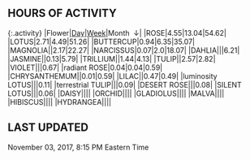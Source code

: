 
## HOURS OF ACTIVITY

{:.activity}
|<span class="activity_header">Flower</span>|<span class="activity_header activity_col1"><a href="https://tankpit-flowers.github.io/activity">Day</a></span>|<span class="activity_header activity_col2"><a href="https://tankpit-flowers.github.io/activity-week">Week</a></span>|<span class="activity_header activity_col3 activity_sorted">Month &nbsp;&darr;</span>|
|<span class="red">ROSE</span><span class="awards-container"><span class="awards-sprite a0-3"></span><span class="awards-sprite a1-1"></span><span class="awards-sprite a2-2"></span><span class="awards-sprite a3-2"></span><span class="awards-sprite a4-3"></span><span class="awards-sprite a5-2"></span><span class="awards-sprite a7-1"></span><span class="awards-sprite a8-1"></span></span>|<span class="activity activity_col1">4.55</span>|<span class="activity activity_col2">13.04</span>|<span class="activity activity_col3 activity_sorted">54.62</span>|
|<span class="red">LOTUS</span><span class="awards-container"><span class="awards-sprite a0-3"></span><span class="awards-sprite a2-1"></span><span class="awards-sprite a3-2"></span><span class="awards-sprite a4-3"></span><span class="awards-sprite a5-2"></span></span>|<span class="activity activity_col1">2.71</span>|<span class="activity activity_col2">4.49</span>|<span class="activity activity_col3 activity_sorted">51.26</span>|
|<span class="red">BUTTERCUP</span><span class="awards-container"><span class="awards-sprite a0-3"></span><span class="awards-sprite a2-1"></span><span class="awards-sprite a5-2"></span></span>|<span class="activity activity_col1">0.94</span>|<span class="activity activity_col2">6.35</span>|<span class="activity activity_col3 activity_sorted">35.07</span>|
|<span class="red">MAGNOLIA</span><span class="awards-container"><span class="awards-sprite a0-2"></span><span class="awards-sprite a2-1"></span><span class="awards-sprite a5-2"></span></span>|<span class="activity activity_col1"></span>|<span class="activity activity_col2">2.17</span>|<span class="activity activity_col3 activity_sorted">22.27</span>|
|<span class="red">NARCISSUS</span><span class="awards-container"><span class="awards-sprite a0-3"></span><span class="awards-sprite a1-1"></span><span class="awards-sprite a5-2"></span></span>|<span class="activity activity_col1">0.07</span>|<span class="activity activity_col2">2.0</span>|<span class="activity activity_col3 activity_sorted">18.07</span>|
|<span class="red">DAHLIA</span><span class="awards-container"><span class="awards-sprite a0-3"></span><span class="awards-sprite a1-1"></span><span class="awards-sprite a3-2"></span><span class="awards-sprite a5-2"></span></span>|<span class="activity activity_col1"></span>|<span class="activity activity_col2"></span>|<span class="activity activity_col3 activity_sorted">6.21</span>|
|<span class="red">JASMINE</span><span class="awards-container"><span class="awards-sprite a0-3"></span><span class="awards-sprite a5-1"></span></span>|<span class="activity activity_col1"></span>|<span class="activity activity_col2">0.13</span>|<span class="activity activity_col3 activity_sorted">5.79</span>|
|<span class="red">TRILLIUM</span><span class="awards-container"><span class="awards-sprite a0-3"></span><span class="awards-sprite a3-1"></span><span class="awards-sprite a4-3"></span><span class="awards-sprite a5-2"></span><span class="awards-sprite a7-1"></span></span>|<span class="activity activity_col1"></span>|<span class="activity activity_col2">1.44</span>|<span class="activity activity_col3 activity_sorted">4.13</span>|
|<span class="red">TULIP</span><span class="awards-container"><span class="awards-sprite a0-3"></span><span class="awards-sprite a1-1"></span><span class="awards-sprite a2-1"></span><span class="awards-sprite a3-1"></span><span class="awards-sprite a5-1"></span><span class="awards-sprite a7-1"></span></span>|<span class="activity activity_col1"></span>|<span class="activity activity_col2">2.57</span>|<span class="activity activity_col3 activity_sorted">2.82</span>|
|<span class="red">VIOLET</span><span class="awards-container"><span class="awards-sprite a0-3"></span><span class="awards-sprite a5-2"></span></span>|<span class="activity activity_col1"></span>|<span class="activity activity_col2"></span>|<span class="activity activity_col3 activity_sorted">0.67</span>|
|<span class="purple">radiant ROSE</span><span class="awards-container"><span class="awards-sprite a0-3"></span><span class="awards-sprite a5-2"></span></span>|<span class="activity activity_col1">0.04</span>|<span class="activity activity_col2">0.04</span>|<span class="activity activity_col3 activity_sorted">0.59</span>|
|<span class="red">CHRYSANTHEMUM</span><span class="awards-container"><span class="awards-sprite a0-3"></span><span class="awards-sprite a1-1"></span><span class="awards-sprite a5-3"></span><span class="awards-sprite a7-1"></span></span>|<span class="activity activity_col1"></span>|<span class="activity activity_col2">0.01</span>|<span class="activity activity_col3 activity_sorted">0.59</span>|
|<span class="red">LILAC</span><span class="awards-container"><span class="awards-sprite a0-3"></span><span class="awards-sprite a5-2"></span></span>|<span class="activity activity_col1"></span>|<span class="activity activity_col2">0.47</span>|<span class="activity activity_col3 activity_sorted">0.49</span>|
|<span class="purple">luminosity LOTUS</span><span class="awards-container"><span class="awards-sprite a5-1"></span></span>|<span class="activity activity_col1"></span>|<span class="activity activity_col2"></span>|<span class="activity activity_col3 activity_sorted">0.11</span>|
|<span class="purple">terrestrial TULIP</span><span class="awards-container"><span class="awards-sprite a0-1"></span><span class="awards-sprite a5-3"></span></span>|<span class="activity activity_col1"></span>|<span class="activity activity_col2"></span>|<span class="activity activity_col3 activity_sorted">0.09</span>|
|<span class="orange">DESERT ROSE</span><span class="awards-container"><span class="awards-sprite a0-3"></span><span class="awards-sprite a5-3"></span></span>|<span class="activity activity_col1"></span>|<span class="activity activity_col2"></span>|<span class="activity activity_col3 activity_sorted">0.08</span>|
|<span class="orange">SILENT LOTUS</span><span class="awards-container"><span class="awards-sprite a0-3"></span><span class="awards-sprite a5-2"></span></span>|<span class="activity activity_col1"></span>|<span class="activity activity_col2"></span>|<span class="activity activity_col3 activity_sorted">0.06</span>|
|<span class="red">DAISY</span><span class="awards-container"><span class="awards-sprite a0-3"></span><span class="awards-sprite a5-2"></span></span>|<span class="activity activity_col1"></span>|<span class="activity activity_col2"></span>|<span class="activity activity_col3 activity_sorted"></span>|
|<span class="red">ORCHID</span><span class="awards-container"><span class="awards-sprite a0-3"></span></span>|<span class="activity activity_col1"></span>|<span class="activity activity_col2"></span>|<span class="activity activity_col3 activity_sorted"></span>|
|<span class="red">GLADIOLUS</span><span class="awards-container"><span class="awards-sprite a0-3"></span><span class="awards-sprite a2-2"></span><span class="awards-sprite a3-1"></span><span class="awards-sprite a5-3"></span></span>|<span class="activity activity_col1"></span>|<span class="activity activity_col2"></span>|<span class="activity activity_col3 activity_sorted"></span>|
|<span class="red">MALVA</span><span class="awards-container"><span class="awards-sprite a0-3"></span></span>|<span class="activity activity_col1"></span>|<span class="activity activity_col2"></span>|<span class="activity activity_col3 activity_sorted"></span>|
|<span class="red">HIBISCUS</span><span class="awards-container"><span class="awards-sprite a0-3"></span><span class="awards-sprite a1-1"></span><span class="awards-sprite a2-1"></span><span class="awards-sprite a3-1"></span><span class="awards-sprite a5-1"></span></span>|<span class="activity activity_col1"></span>|<span class="activity activity_col2"></span>|<span class="activity activity_col3 activity_sorted"></span>|
|<span class="red">HYDRANGEA</span><span class="awards-container"><span class="awards-sprite a0-3"></span><span class="awards-sprite a2-1"></span><span class="awards-sprite a3-2"></span><span class="awards-sprite a4-3"></span><span class="awards-sprite a5-3"></span></span>|<span class="activity activity_col1"></span>|<span class="activity activity_col2"></span>|<span class="activity activity_col3 activity_sorted"></span>|

## LAST UPDATED

<span class="last_updated">November 03, 2017, 8:15 PM Eastern Time</span>